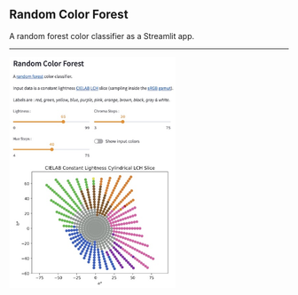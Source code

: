 
## Random Color Forest

A random forest color classifier as a Streamlit app.

---

[<img src="images/mlcolor_random_color_forest_01.jpg" width=300px>](https://randomcolorforest.streamlit.app/)

